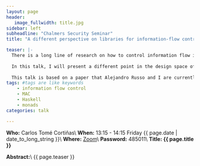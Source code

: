 ```yaml
---
layout: page
header:
   image_fullwidth: title.jpg
sidebar: left
subheadline: "Chalmers Security Seminar"
title: "A different perspective on libraries for information-flow control"

teaser: |-
  There is a long line of research on how to control information flow in pure programming languages.  In Haskell, for instance, the MAC library [Russo 2015] provides IFC primitives that allows programmers to write (statically) secure programs. MAC enforces security by controlling the interaction of an indexed monad for print effects, MAC, and a type for labeling data, Labeled.
  
  In this talk, I will present a different point in the design space of IFC libraries which in some sense refines MAC. The starting point will be a pure language where the monad for print effects&mdash;think of IO in Haskell restricted to print&mdash;keeps track of the output channels within the type. Looking at MAC in this setting, we see that one can safely embed effectful computations into the MAC monad. It appears that in this extended setting the MAC monad is redundant in the sense that we can express its interface in terms of indexed IO and Labeled. Arguably, this refinement yields a library which is: conceptually cleaner; more compositional; and it allows more programs to typecheck.
  
  This talk is based on a paper that Alejandro Russo and I are currently preparing for submission.
tags: #tags are like keywords
    - information flow control
    - MAC
    - Haskell
    - monads
categories: talk

---
```

**Who:** Carlos Tomé Cortiñas\\
**When:**  13:15 - 14:15 Friday {{ page.date | date_to_long_string }}\\
**Where:**  [Zoom](https://chalmers.zoom.us/j/65786317139?pwd=U1FlMks3THpNNG1WaFRJNkJxQXdBQT09)\\
**Password:** 485011\\
**Title: {{ page.title }}**

**Abstract:**\\
{{ page.teaser }}
